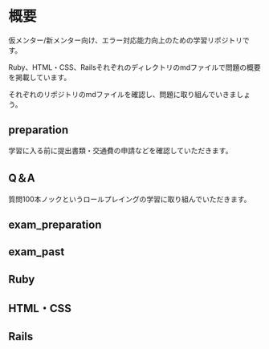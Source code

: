 # 概要
仮メンター/新メンター向け、エラー対応能力向上のための学習リポジトリです。

Ruby、HTML・CSS、Railsそれぞれのディレクトリのmdファイルで問題の概要を掲載しています。

それぞれのリポジトリのmdファイルを確認し、問題に取り組んでいきましょう。

## preparation
学習に入る前に提出書類・交通費の申請などを確認していただきます。

## Q＆A
質問100本ノックというロールプレイングの学習に取り組んでいただきます。

## exam_preparation

## exam_past

## Ruby

## HTML・CSS

## Rails
